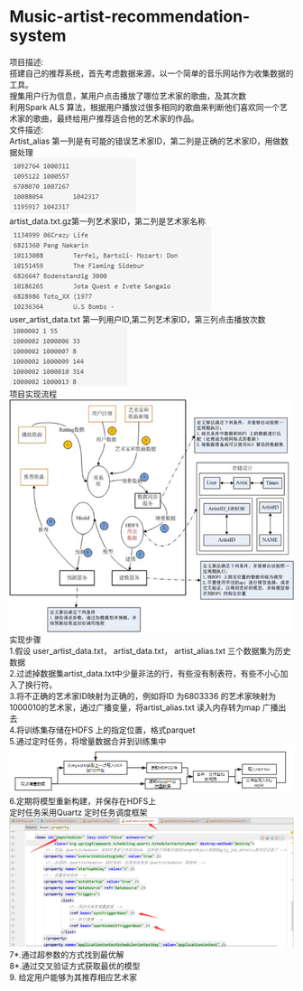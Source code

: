 # Music-artist-recommendation-system    
项目描述:     
搭建自己的推荐系统，首先考虑数据来源，以一个简单的音乐网站作为收集数据的工具。    
搜集用户行为信息，某用户点击播放了哪位艺术家的歌曲，及其次数       
利用Spark  ALS 算法，根据用户播放过很多相同的歌曲来判断他们喜欢同一个艺术家的歌曲，最终给用户推荐适合他的艺术家的作品。     
文件描述:    
Artist_alias   第一列是有可能的错误艺术家ID，第二列是正确的艺术家ID，用做数据处理   
![Alt text](https://github.com/liwenliang0/Music-artist-recommendation-system/raw/master/image/artist_alias.png)  
artist_data.txt.gz第一列艺术家ID，第二列是艺术家名称    
![Alt text](https://github.com/liwenliang0/Music-artist-recommendation-system/raw/master/image/artist_data.txt.gz.png)  
 user_artist_data.txt   第一列用户ID,第二列艺术家ID，第三列点击播放次数       
![Alt text](https://github.com/liwenliang0/Music-artist-recommendation-system/raw/master/image/user_artist_data.txt..png)    
项目实现流程    
![Alt text](https://github.com/liwenliang0/Music-artist-recommendation-system/raw/master/image/process.jpg)    
实现步骤       
1.假设 user_artist_data.txt， artist_data.txt， artist_alias.txt 三个数据集为历史数据     
2.过滤掉数据集artist_data.txt中少量非法的行，有些没有制表符，有些不小心加入了换行符。      
3.将不正确的艺术家ID映射为正确的，例如将ID 为6803336 的艺术家映射为1000010的艺术家，通过广播变量，将artist_alias.txt 读入内存转为map 广播出去   
4.将训练集存储在HDFS 上的指定位置，格式parquet    
5.通过定时任务，将增量数据合并到训练集中     
![Alt text](https://github.com/liwenliang0/Music-artist-recommendation-system/raw/master/image/achieve.png)     
6.定期将模型重新构建，并保存在HDFS上     
定时任务采用Quartz 定时任务调度框架     
![Alt text](https://github.com/liwenliang0/Music-artist-recommendation-system/raw/master/image/quartz.png)   
7*.通过超参数的方式找到最优解     
8*.通过交叉验证方式获取最优的模型      
9. 给定用户能够为其推荐相应艺术家      













